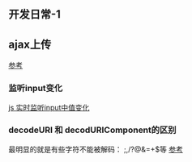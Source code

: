 ## 开发日常-1
## ajax上传
[参考](https://www.cnblogs.com/fengxuehuanlin/p/5311648.html)

### 监听input变化
[js 实时监听input中值变化](https://blog.csdn.net/spy19881201/article/details/25537225)

### decodeURI 和 decodURIComponent的区别
最明显的就是有些字符不能被解码： ;,/?@&=+$等
[参考](https://www.cnblogs.com/Nirvana-zsy/p/7484279.html)